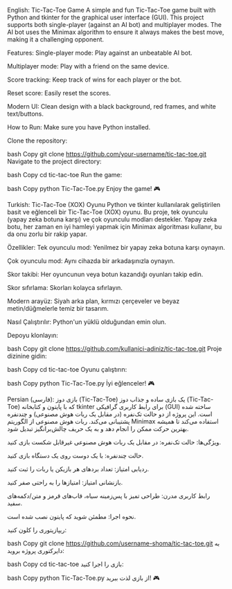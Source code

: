 English:
Tic-Tac-Toe Game
A simple and fun Tic-Tac-Toe game built with Python and tkinter for the graphical user interface (GUI). This project supports both single-player (against an AI bot) and multiplayer modes. The AI bot uses the Minimax algorithm to ensure it always makes the best move, making it a challenging opponent.

Features:
Single-player mode: Play against an unbeatable AI bot.

Multiplayer mode: Play with a friend on the same device.

Score tracking: Keep track of wins for each player or the bot.

Reset score: Easily reset the scores.

Modern UI: Clean design with a black background, red frames, and white text/buttons.

How to Run:
Make sure you have Python installed.

Clone the repository:

bash
Copy
git clone https://github.com/your-username/tic-tac-toe.git
Navigate to the project directory:

bash
Copy
cd tic-tac-toe
Run the game:

bash
Copy
python Tic-Tac-Toe.py
Enjoy the game! 🎮

Turkish:
Tic-Tac-Toe (XOX) Oyunu
Python ve tkinter kullanılarak geliştirilen basit ve eğlenceli bir Tic-Tac-Toe (XOX) oyunu. Bu proje, tek oyunculu (yapay zeka botuna karşı) ve çok oyunculu modları destekler. Yapay zeka botu, her zaman en iyi hamleyi yapmak için Minimax algoritması kullanır, bu da onu zorlu bir rakip yapar.

Özellikler:
Tek oyunculu mod: Yenilmez bir yapay zeka botuna karşı oynayın.

Çok oyunculu mod: Aynı cihazda bir arkadaşınızla oynayın.

Skor takibi: Her oyuncunun veya botun kazandığı oyunları takip edin.

Skor sıfırlama: Skorları kolayca sıfırlayın.

Modern arayüz: Siyah arka plan, kırmızı çerçeveler ve beyaz metin/düğmelerle temiz bir tasarım.

Nasıl Çalıştırılır:
Python'un yüklü olduğundan emin olun.

Depoyu klonlayın:

bash
Copy
git clone https://github.com/kullanici-adiniz/tic-tac-toe.git
Proje dizinine gidin:

bash
Copy
cd tic-tac-toe
Oyunu çalıştırın:

bash
Copy
python Tic-Tac-Toe.py
İyi eğlenceler! 🎮

Persian (فارسی):
بازی دوز (Tic-Tac-Toe)
یک بازی ساده و جذاب دوز (Tic-Tac-Toe) که با پایتون و کتابخانه tkinter برای رابط کاربری گرافیکی (GUI) ساخته شده است. این پروژه از دو حالت تک‌نفره (در مقابل یک ربات هوش مصنوعی) و چندنفره پشتیبانی می‌کند. ربات هوش مصنوعی از الگوریتم Minimax استفاده می‌کند تا همیشه بهترین حرکت ممکن را انجام دهد و به یک حریف چالش‌برانگیز تبدیل شود.

ویژگی‌ها:
حالت تک‌نفره: در مقابل یک ربات هوش مصنوعی غیرقابل شکست بازی کنید.

حالت چندنفره: با یک دوست روی یک دستگاه بازی کنید.

ردیابی امتیاز: تعداد بردهای هر بازیکن یا ربات را ثبت کنید.

بازنشانی امتیاز: امتیازها را به راحتی صفر کنید.

رابط کاربری مدرن: طراحی تمیز با پس‌زمینه سیاه، قاب‌های قرمز و متن/دکمه‌های سفید.

نحوه اجرا:
مطمئن شوید که پایتون نصب شده است.

ریپازیتوری را کلون کنید:

bash
Copy
git clone https://github.com/username-shoma/tic-tac-toe.git
به دایرکتوری پروژه بروید:

bash
Copy
cd tic-tac-toe
بازی را اجرا کنید:

bash
Copy
python Tic-Tac-Toe.py
از بازی لذت ببرید! 🎮
